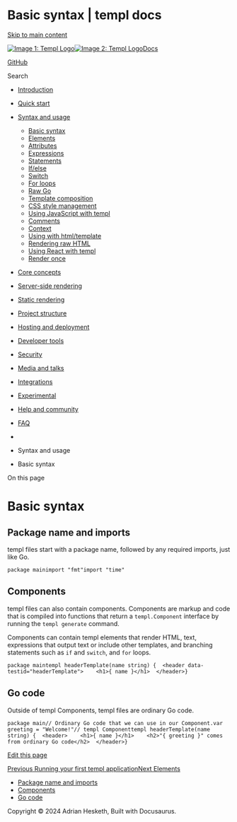 Basic syntax | templ docs
===============

[Skip to main content](https://templ.guide/syntax-and-usage/basic-syntax#__docusaurus_skipToContent_fallback)

[![Image 1: Templ Logo](https://templ.guide/img/logo.svg)![Image 2: Templ Logo](https://templ.guide/img/logo.svg)](https://templ.guide/)[Docs](https://templ.guide/)

[GitHub](https://github.com/a-h/templ)

Search

*   [Introduction](https://templ.guide/)
*   [Quick start](https://templ.guide/quick-start/installation)
    
*   [Syntax and usage](https://templ.guide/syntax-and-usage/basic-syntax)
    
    *   [Basic syntax](https://templ.guide/syntax-and-usage/basic-syntax)
    *   [Elements](https://templ.guide/syntax-and-usage/elements)
    *   [Attributes](https://templ.guide/syntax-and-usage/attributes)
    *   [Expressions](https://templ.guide/syntax-and-usage/expressions)
    *   [Statements](https://templ.guide/syntax-and-usage/statements)
    *   [If/else](https://templ.guide/syntax-and-usage/if-else)
    *   [Switch](https://templ.guide/syntax-and-usage/switch)
    *   [For loops](https://templ.guide/syntax-and-usage/loops)
    *   [Raw Go](https://templ.guide/syntax-and-usage/raw-go)
    *   [Template composition](https://templ.guide/syntax-and-usage/template-composition)
    *   [CSS style management](https://templ.guide/syntax-and-usage/css-style-management)
    *   [Using JavaScript with templ](https://templ.guide/syntax-and-usage/script-templates)
    *   [Comments](https://templ.guide/syntax-and-usage/comments)
    *   [Context](https://templ.guide/syntax-and-usage/context)
    *   [Using with html/template](https://templ.guide/syntax-and-usage/using-with-go-templates)
    *   [Rendering raw HTML](https://templ.guide/syntax-and-usage/rendering-raw-html)
    *   [Using React with templ](https://templ.guide/syntax-and-usage/using-react-with-templ)
    *   [Render once](https://templ.guide/syntax-and-usage/render-once)
*   [Core concepts](https://templ.guide/core-concepts/components)
    
*   [Server-side rendering](https://templ.guide/server-side-rendering/creating-an-http-server-with-templ)
    
*   [Static rendering](https://templ.guide/static-rendering/generating-static-html-files-with-templ)
    
*   [Project structure](https://templ.guide/project-structure/project-structure)
    
*   [Hosting and deployment](https://templ.guide/hosting-and-deployment/hosting-on-aws-lambda)
    
*   [Developer tools](https://templ.guide/developer-tools/cli)
    
*   [Security](https://templ.guide/security/injection-attacks)
    
*   [Media and talks](https://templ.guide/media/)
*   [Integrations](https://templ.guide/integrations/web-frameworks)
    
*   [Experimental](https://templ.guide/experimental/overview)
    
*   [Help and community](https://templ.guide/help-and-community/)
*   [FAQ](https://templ.guide/faq/)

*   [](https://templ.guide/)
*   Syntax and usage
*   Basic syntax

On this page

Basic syntax
============

Package name and imports[​](https://templ.guide/syntax-and-usage/basic-syntax#package-name-and-imports "Direct link to Package name and imports")
-------------------------------------------------------------------------------------------------------------------------------------------------

templ files start with a package name, followed by any required imports, just like Go.

```
package mainimport "fmt"import "time"
```

Components[​](https://templ.guide/syntax-and-usage/basic-syntax#components "Direct link to Components")
-------------------------------------------------------------------------------------------------------

templ files can also contain components. Components are markup and code that is compiled into functions that return a `templ.Component` interface by running the `templ generate` command.

Components can contain templ elements that render HTML, text, expressions that output text or include other templates, and branching statements such as `if` and `switch`, and `for` loops.

```
package maintempl headerTemplate(name string) {  <header data-testid="headerTemplate">    <h1>{ name }</h1>  </header>}
```

Go code[​](https://templ.guide/syntax-and-usage/basic-syntax#go-code "Direct link to Go code")
----------------------------------------------------------------------------------------------

Outside of templ Components, templ files are ordinary Go code.

```
package main// Ordinary Go code that we can use in our Component.var greeting = "Welcome!"// templ Componenttempl headerTemplate(name string) {  <header>    <h1>{ name }</h1>    <h2>"{ greeting }" comes from ordinary Go code</h2>  </header>}
```

[Edit this page](https://github.com/a-h/templ/tree/main/docs/docs/03-syntax-and-usage/01-basic-syntax.md)

[Previous Running your first templ application](https://templ.guide/quick-start/running-your-first-templ-application)[Next Elements](https://templ.guide/syntax-and-usage/elements)

*   [Package name and imports](https://templ.guide/syntax-and-usage/basic-syntax#package-name-and-imports)
*   [Components](https://templ.guide/syntax-and-usage/basic-syntax#components)
*   [Go code](https://templ.guide/syntax-and-usage/basic-syntax#go-code)

Copyright © 2024 Adrian Hesketh, Built with Docusaurus.